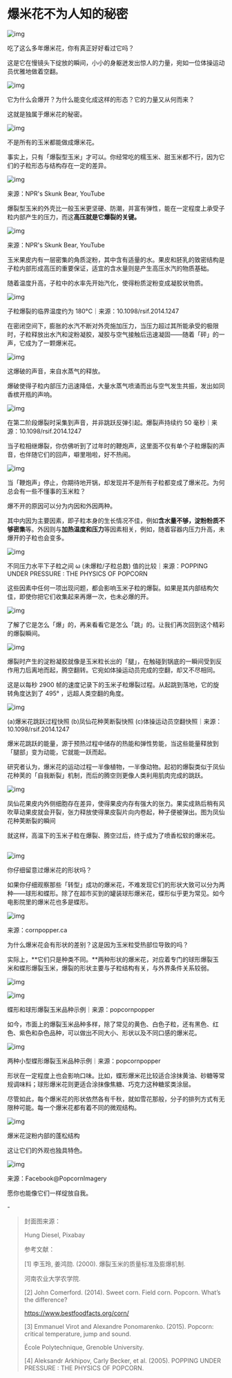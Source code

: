 # 爆米花不为人知的秘密

![img](https://mmbiz.qpic.cn/mmbiz_png/SlOqFKqEO4FQ4zZSh8u5sAmffyeiayibon24UZ3Uw2ibsicK6Iia8Mo7yY6uyKv2F6Ktk7PVgYPPSsiacoCD76Tia7jnQ/640?wx_fmt=png)



吃了这么多年爆米花，你有真正好好看过它吗？



这是它在慢镜头下绽放的瞬间，小小的身躯迸发出惊人的力量，宛如一位体操运动员优雅地做着空翻。



![img](https://mmbiz.qpic.cn/mmbiz_gif/SlOqFKqEO4FQ4zZSh8u5sAmffyeiayibon0WickM1bYfGO8OsLgVZWRKXghfjCVDjl5PFKjUu6BmEEDYc7iaX12YoQ/640?wx_fmt=gif)



它为什么会爆开？为什么能变化成这样的形态？它的力量又从何而来？



这就是独属于爆米花的秘密。



![img](https://mmbiz.qpic.cn/mmbiz_png/SlOqFKqEO4FQ4zZSh8u5sAmffyeiayibonyAd6eXiaz6VOmqs6L5HPq8MGmeQUuRWSicjCwWkibQFOaJy8fia2fuOzww/640?wx_fmt=png)



不是所有的玉米都能做成爆米花。



事实上，只有「爆裂型玉米」才可以。你经常吃的糯玉米、甜玉米都不行，因为它们的子粒形态与结构存在一定的差异。



![img](https://mmbiz.qpic.cn/mmbiz_png/SlOqFKqEO4FQ4zZSh8u5sAmffyeiayibon71C1wicKFic8y8KNerWlNIrYXLlZoLfFS2Z1Zz0W9EzvK9nBYznJljicA/640?wx_fmt=png)

来源：NPR's Skunk Bear, YouTube



爆裂型玉米的外壳比一般玉米更坚硬、防潮，并富有弹性，能在一定程度上承受子粒内部产生的压力，而这**高压就是它爆裂的关键。**



![img](https://mmbiz.qpic.cn/mmbiz_png/SlOqFKqEO4FQ4zZSh8u5sAmffyeiayiboniaboibZiaicVQ4Ow1TgNiacxgK15bBA1h81Bhuvp97bqJqO8BoWssh6v27w/640?wx_fmt=png)

来源：NPR's Skunk Bear, YouTube



玉米果皮内有一层密集的角质淀粉，其中含有适量的水。果皮和胚乳的致密结构是子粒内部形成高压的重要保证，适宜的含水量则是产生高压水汽的物质基础。



随着温度升高，子粒中的水率先开始汽化，使得粉质淀粉变成凝胶状物质。



![img](https://mmbiz.qpic.cn/mmbiz_png/SlOqFKqEO4FQ4zZSh8u5sAmffyeiayibonJ7GFv1crohnz0dt7ibYDdcTxpVEEv2MJVzuLfJZLwnmTlb43MuVqpicw/640?wx_fmt=png)

子粒爆裂的临界温度约为 180°C｜来源：10.1098/rsif.2014.1247



在密闭空间下，膨胀的水汽不断对外壳施加压力，当压力超过其所能承受的极限时，子粒释放出水汽和淀粉凝胶，凝胶与空气接触后迅速凝固——随着「砰」的一声，它成为了一颗爆米花。



![img](https://mmbiz.qpic.cn/mmbiz_gif/SlOqFKqEO4FQ4zZSh8u5sAmffyeiayibonBueBJ6peX1NFtwHo2iapmQVDMa51EuRia8CicqMphqFPGd3Q2ogwLYcuw/640?wx_fmt=gif)



这爆破的声音，来自水蒸气的释放。



爆破使得子粒内部压力迅速降低，大量水蒸气喷涌而出与空气发生共振，发出如同香槟开瓶的声响。



![img](https://mmbiz.qpic.cn/mmbiz_png/SlOqFKqEO4FQ4zZSh8u5sAmffyeiayibonjxmDLHekzMs7beXS0xtaX19VOdS1JRX6mEiaOJMCLG6WX1jhhv7ACibw/640?wx_fmt=png)

在第二阶段爆裂时采集到声音，并非跳跃反弹引起。爆裂声持续约 50 毫秒｜来源：10.1098/rsif.2014.1247



当子粒相继爆裂，你仿佛听到了过年时的鞭炮声，这里面不仅有单个子粒爆裂的声音，也伴随它们的回声，噼里啪啦，好不热闹。



![img](https://mmbiz.qpic.cn/mmbiz_gif/SlOqFKqEO4FQ4zZSh8u5sAmffyeiayibonahkW5mZ1lkq5iaxArfbTRSfpwbqgI9dcl8RWc1n3W86QKtb5Rb7HflA/640?wx_fmt=gif)





当「鞭炮声」停止，你期待地开锅，却发现并不是所有子粒都变成了爆米花。为何总会有一些不懂事的玉米粒？



爆不开的原因可以分为内因和外因两种。



其中内因为主要因素，即子粒本身的生长情况不佳，例如**含水量不够，淀粉粉质不够密集**等。外因则与**加热温度和压力**等因素相关，例如，随着容器内压力升高，未爆开的子粒也会变多。



![img](https://mmbiz.qpic.cn/mmbiz_png/SlOqFKqEO4FQ4zZSh8u5sAmffyeiayibonVH3xxDP1ePvFJyOibt6H8SD0WyXC2IyGtDZu9NhiaHtAC5hzELO4reibA/640?wx_fmt=png)

不同压力水平下子粒之间 ω (未爆粒/子粒总数) 值的比较｜来源：POPPING UNDER PRESSURE : THE PHYSICS OF POPCORN



这些因素中任何一项出现问题，都会影响玉米子粒的爆裂。如果是其内部结构欠佳，即使你把它们收集起来再爆一次，也未必爆的开。



![img](https://mmbiz.qpic.cn/mmbiz_png/SlOqFKqEO4FQ4zZSh8u5sAmffyeiayibonnTFnsrgevwPgKPzD4tgupTrCAO78DIDL0RrxSuwiaicSicegktpib0ALFQ/640?wx_fmt=png)



了解了它是怎么「爆」的，再来看看它是怎么「跳」的。让我们再次回到这个精彩的爆裂瞬间。



![img](https://mmbiz.qpic.cn/mmbiz_gif/SlOqFKqEO4FQ4zZSh8u5sAmffyeiayibonOcynUHia16Y3U2AHx7szcVKMV8dHL7gbfNy9icXlVXANJCb5W3t3Lp9w/640?wx_fmt=gif)



爆裂时产生的淀粉凝胶就像是玉米粒长出的「腿」，在触碰到锅底的一瞬间受到反作用力后离地而起，腾空翻转。它宛如体操运动员完成的空翻，却又不尽相同。



这是以每秒 2900 帧的速度记录下的玉米子粒爆裂过程。从起跳到落地，它的旋转角度达到了 495° ，远超人类空翻的角度。



![img](https://mmbiz.qpic.cn/mmbiz_png/SlOqFKqEO4FQ4zZSh8u5sAmffyeiayibonibP0cg6JGHZsf83qsQbBZhxrqcibnIFrau1RiaSzibNg9VpIjwicYHrOJlQ/640?wx_fmt=png)

(a)爆米花跳跃过程快照 (b)凤仙花种荚断裂快照 (c)体操运动员空翻快照｜来源：10.1098/rsif.2014.1247



爆米花跳跃的能量，源于预热过程中储存的热能和弹性势能，当这些能量释放到「腿部」变为动能，它就能一跃而起。



研究者认为，爆米花的运动过程一半像植物，一半像动物。起初的爆裂类似于凤仙花种荚的「自我断裂」机制，而后的腾空则更像人类利用肌肉完成的跳跃。



![img](https://mmbiz.qpic.cn/mmbiz_gif/SlOqFKqEO4FQ4zZSh8u5sAmffyeiayibonY3ck0LeZjuY6C9gia2alM2G5OGRZ8zPliccHh8e4vnBmkwiaclYl5DTNA/640?wx_fmt=gif)

凤仙花果皮内外侧细胞存在差异，使得果皮内存有强大的张力。果实成熟后稍有风吹草动果皮就会开裂，张力释放使得果皮裂片向内卷起，种子便被弹出。图为凤仙花种荚断裂的瞬间



就这样，高温下的玉米子粒在爆裂、腾空过后，终于成为了喷香松软的爆米花。



## 

![img](https://mmbiz.qpic.cn/mmbiz_png/SlOqFKqEO4FQ4zZSh8u5sAmffyeiayibonjmokpcO1MgFX2FPSNofDNdFXmvJ6CLwCAtibQhdNZUicI03hxHRk90rw/640?wx_fmt=png)



你仔细留意过爆米花的形状吗？



如果你仔细观察那些「转型」成功的爆米花，不难发现它们的形状大致可以分为两种——球形和蝶形。除了在超市买到的罐装球形爆米花，蝶形似乎更为常见。如今电影院里的爆米花也多是蝶形。



![img](https://mmbiz.qpic.cn/mmbiz_png/SlOqFKqEO4FQ4zZSh8u5sAmffyeiayibonzDhUk6FfvK6MWibdt82FBfjkekwicdp6ncXwFy1rGj7Cu8uJj7DQicxMw/640?wx_fmt=png)

来源：cornpopper.ca



为什么爆米花会有形状的差别？这是因为玉米粒受热部位导致的吗？



实际上，**它们只是种类不同。**两种形状的爆米花，对应着专门的球形爆裂玉米和蝶形爆裂玉米，爆裂的形状主要与子粒结构有关，与外界条件关系较弱。



![img](https://mmbiz.qpic.cn/mmbiz_png/SlOqFKqEO4FQ4zZSh8u5sAmffyeiayibonky3nf9poXzsvXXza3RQju8viajXVk9Vt7aTT9JtsAJChAicj05fxGUzA/640?wx_fmt=png)

![img](https://mmbiz.qpic.cn/mmbiz_png/SlOqFKqEO4FQ4zZSh8u5sAmffyeiayibonxoibzvDicuibLSMicS2icoyZ9rjia3qOnmo6KXibu3iax2AYt1ssnpiacPzdOew/640?wx_fmt=png)

蝶形和球形爆裂玉米品种示例｜来源：popcornpopper



如今，市面上的爆裂玉米品种多样，除了常见的黄色、白色子粒，还有黑色、红色、紫色和杂色品种，可以做出不同大小、形状以及不同口感的爆米花。



![img](https://mmbiz.qpic.cn/mmbiz_png/SlOqFKqEO4FQ4zZSh8u5sAmffyeiayibonggOiaHJmsAUYgG9ezQul9zUUTlH3jpHK9HIvYVMZ0ffvs4Ib951jBAg/640?wx_fmt=png)

两种小型蝶形爆裂玉米品种示例｜来源：popcornpopper



形状在一定程度上也会影响口味。比如，蝶形爆米花比较适合涂抹黄油、砂糖等常规调味料；球形爆米花则更适合涂抹像焦糖、巧克力这种糖浆类涂层。



尽管如此，每个爆米花的形状依然各有千秋，就如雪花那般，分子的排列方式有无限种可能。每一个爆米花都有着不同的微观结构。



![img](https://mmbiz.qpic.cn/mmbiz_gif/SlOqFKqEO4FQ4zZSh8u5sAmffyeiayibon4zWsHvbZw3hHwREKkJo6hz9LQOtxMOJhnso2xrFTQiaUjgyWnNsVVFw/640?wx_fmt=gif)

爆米花淀粉内部的蓬松结构



这让它们的外观也独具特色。



![img](https://mmbiz.qpic.cn/mmbiz_png/SlOqFKqEO4FQ4zZSh8u5sAmffyeiayibonmIUA42p9iaGGv6CXVhCt0LIqMkRfUCKzGeA5dfbg4qBo78lSZhNsXng/640?wx_fmt=png)

来源：Facebook@PopcornImagery



愿你也能像它们一样绽放自我。



\-

> 封面图来源：
>
> 
>
> Hung Diesel, Pixabay
>
> 
>
> 参考文献：
>
> 
>
> [1] 李玉玲, 姜鸿勋. (2000). 爆裂玉米的质量标准及膨爆机制.
>
> 
>
> 河南农业大学农学院.
>
> 
>
> [2] John Comerford. (2014). Sweet corn. Field corn. Popcorn. What’s the difference?
>
> https://www.bestfoodfacts.org/corn/
>
> 
>
> [3] Emmanuel Virot and Alexandre Ponomarenko. (2015). Popcorn: critical temperature, jump and sound.
>
> 
>
> École Polytechnique, Grenoble University.
>
> 
>
> [4] Aleksandr Arkhipov, Carly Becker, et al. (2005). POPPING UNDER PRESSURE : THE PHYSICS OF POPCORN.